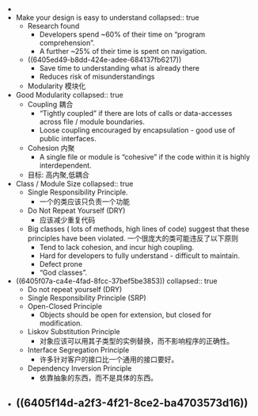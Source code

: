 -
- Make your design is easy to understand
  collapsed:: true
	- Research found
		- Developers spend ~60% of their time on “program comprehension”.
		- A further ~25% of their time is spent on navigation.
	- ((6405ed49-b8dd-424e-adee-684137fb6217))
		- Save time to understanding what is already there
		- Reduces risk of misunderstandings
	- Modularity 模块化
- Good Modularity
  collapsed:: true
	- Coupling 耦合
		- “Tightly coupled” if there are lots of calls or data-accesses across file / module boundaries.
		- Loose coupling encouraged by encapsulation - good use of public interfaces.
	- Cohesion 内聚
		- A single file or module is “cohesive” if the code within it is highly interdependent.
	- 目标: 高内聚,低耦合
- Class / Module Size
  collapsed:: true
	- Single Responsibility Principle.
		- 一个的类应该只负责一个功能
	- Do Not Repeat Yourself (DRY)
		- 应该减少重复代码
	- Big classes ( lots of methods, high lines of code)  suggest that these principles have been violated.
	  一个很庞大的类可能违反了以下原则
		- Tend to lack cohesion, and incur high coupling.
		- Hard for developers to fully understand - difficult to maintain.
		- Defect prone
		- “God classes”.
- ((6405f07a-ca4e-4fad-8fcc-37bef5be3853))
  collapsed:: true
	- Do not repeat yourself (DRY)
	- Single Responsibility Principle (SRP)
	- Open-Closed Principle
		- Objects should be open for extension, but closed for modification.
	- Liskov Substitution Principle
		- 对象应该可以用其子类型的实例替换，而不影响程序的正确性。
	- Interface Segregation Principle
		- 许多针对客户的接口比一个通用的接口要好。
	- Dependency Inversion Principle
		- 依靠抽象的东西，而不是具体的东西。
- ((6405f14d-a2f3-4f21-8ce2-ba4703573d16))
	-